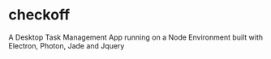 # checkoff
A Desktop Task Management App running on a Node Environment built with Electron, Photon, Jade and Jquery
